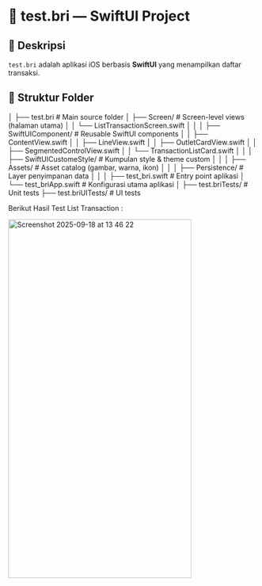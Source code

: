 # 🏦 test.bri — SwiftUI Project

## 📌 Deskripsi
`test.bri` adalah aplikasi iOS berbasis **SwiftUI** yang menampilkan daftar transaksi.

## 📂 Struktur Folder
│
├── test.bri # Main source folder
│ ├── Screen/ # Screen-level views (halaman utama)
│ │ └── ListTransactionScreen.swift
│ │
│ ├── SwiftUIComponent/ # Reusable SwiftUI components
│ │ ├── ContentView.swift
│ │ ├── LineView.swift
│ │ ├── OutletCardView.swift
│ │ ├── SegmentedControlView.swift
│ │ └── TransactionListCard.swift
│ │
│ ├── SwiftUICustomeStyle/ # Kumpulan style & theme custom
│ │
│ ├── Assets/ # Asset catalog (gambar, warna, ikon)
│ │
│ ├── Persistence/ # Layer penyimpanan data
│ │
│ ├── test_bri.swift # Entry point aplikasi
│ └── test_briApp.swift # Konfigurasi utama aplikasi
│
├── test.briTests/ # Unit tests
├── test.briUITests/ # UI tests

Berikut Hasil Test List Transaction :

<img width="370" height="724" alt="Screenshot 2025-09-18 at 13 46 22" src="https://github.com/user-attachments/assets/ea73f724-5496-48fe-9104-12b9849a1b02" />
